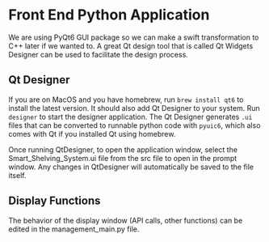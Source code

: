 # Front End Python Application

We are using PyQt6 GUI package so we can make a swift transformation to C++ later if we wanted to.
A great Qt design tool that is called Qt Widgets Designer can be used to facilitate the design process.

## Qt Designer

If you are on MacOS and you have homebrew, run `brew install qt6` to install the latest version. It should
also add Qt Designer to your system. Run `designer` to start the designer application. The Qt Designer
generates `.ui` files that can be converted to runnable python code with `pyuic6`, which also comes with Qt
if you installed Qt using homebrew.

Once running QtDesigner, to open the application window, select the Smart_Shelving_System.ui file from the src file to open in the prompt window. Any changes in QtDesigner will automatically be saved to the file itself.

## Display Functions
The behavior of the display window (API calls, other functions) can be edited in the management_main.py file.
